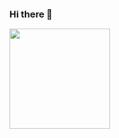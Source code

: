 ### Hi there 👋

<!-- ![visitors](https://visitor-badge.glitch.me/badge?krismandev=1) -->

<!--
**krismandev/krismandev** is a ✨ _special_ ✨ repository because its `README.md` (this file) appears on your GitHub profile.

Here are some ideas to get you started:

- 🔭 I’m currently working on ...
- 🌱 I’m currently learning ...
- 👯 I’m looking to collaborate on ...
- 🤔 I’m looking for help with ...
- 💬 Ask me about ...
- 📫 How to reach me: ...
- 😄 Pronouns: ...
- ⚡ Fun fact: ...
-->
<img height="180em" src="https://github-readme-stats.vercel.app/api?username=krismandev&show_icons=true&hide_border=true&&count_private=true&include_all_commits=true" />

<!-- START_SECTION:waka -->
<!--END_SECTION:waka-->
